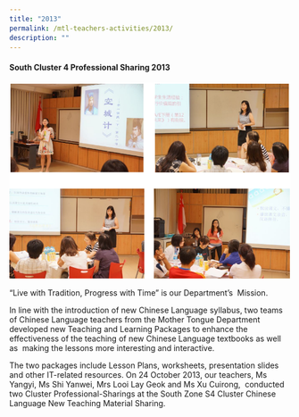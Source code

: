 ```yaml
---
title: "2013"
permalink: /mtl-teachers-activities/2013/
description: ""
---
```

#### **South Cluster 4 Professional Sharing 2013**


![](/images/MTL%20Teachers%20Activities/2013/A1.png)

“Live with Tradition, Progress with Time” is our Department’s  Mission.

In line with the introduction of new Chinese Language syllabus, two teams of Chinese Language teachers from the Mother Tongue Department developed new Teaching and Learning Packages to enhance the effectiveness of the teaching of new Chinese Language textbooks as well as  making the lessons more interesting and interactive.

The two packages include Lesson Plans, worksheets, presentation slides and other IT-related resources. On 24 October 2013, our teachers, Ms Yangyi, Ms Shi Yanwei, Mrs Looi Lay Geok and Ms Xu Cuirong,  conducted two Cluster Professional-Sharings at the South Zone S4 Cluster Chinese Language New Teaching Material Sharing.